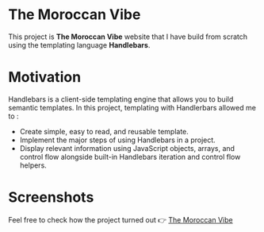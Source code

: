 # The Moroccan Vibe 
This project is __The Moroccan Vibe__ website that I have build from scratch using the templating language __Handlebars__.
# Motivation
Handlebars is a client-side templating engine that allows you to build semantic templates. In this project, templating with Handlerbars allowed me to :
* Create simple, easy to read, and reusable template.
* Implement the major steps of using Handlebars in a project.
* Display relevant information using JavaScript objects, arrays, and control flow alongside built-in Handlebars iteration and control flow helpers.
# Screenshots
Feel free to check how the project turned out :point_right: [The Moroccan Vibe](https://nainiayoub.github.io/Hands-on-JavaScript-projects/The%20Moroccan%20Vibe/index.html)
